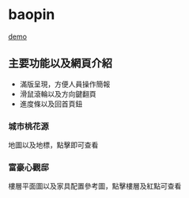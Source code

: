# baopin
[demo](https://fusayyun.github.io/baopin/)

## 主要功能以及網頁介紹
- 滿版呈現，方便人員操作簡報
- 滑鼠滾輪以及方向鍵翻頁
- 進度條以及回首頁鈕

### 城市桃花源
地圖以及地標，點擊即可查看

### 富豪心觀邸
樓層平面圖以及家具配置參考圖，點擊樓層及紅點可查看
